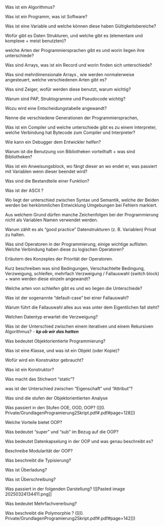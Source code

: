 
Was ist ein Algorithmus?

Was ist ein Programm, was ist Software?

Was ist eine Variable und welche können diese haben Gültigkeitsbereiche?

Wofür gibt es Daten Strukturen, und welche gibt es (elementare und komplexe + meist benutzten)?

welche Arten der Programmiersprachen gibt es und worin liegen ihre unterschiede?

Was sind Arrays, was ist ein Record und worin finden sich unterschiede? 

Was sind mehrdimensionale Arrays , wie werden normalerweise angesteuert, welche verschiedenen Arten gibt es?

Was sind Zeiger, wofür werden diese benutzt, warum wichtig?

Warum sind PAP, Struktogramme und Pseudocode wichtig? 

Wozu wird eine Entscheidungstabelle angewandt? 

Nenne die verschiedene Generationen der Programmiersprachen, 

Was ist ein Compiler und welche unterschiede gibt es zu einem Interpreter, welche Verbindung hat Bytecode zum Compiler und Interpreter?

Wie kann ein Debugger dem Entwickler helfen? 

Warum ist die Benutzung von Bibliotheken vorteilhaft + was sind Bibliotheken? 

Was ist ein Anweisungsblock, wo fängt dieser an wo endet er, was passiert mit Variablen wenn dieser beendet wird?

Was sind die Bestandteile einer Funktion?

Was ist der ASCII ?

Wo liegt der unterschied zwischen Syntax und Semantik, welche der Beiden werden bei herkömmlichen Entwicklung Umgebungen bei Fehlern markiert. 

Aus welchem Grund dürfen manche Zeichenfolgen bei der Programmierung nicht als Variablen Namen verwendet werden. 

Warum zählt es als “good practice” Datenstrukturen (z. B. Variablen) Privat zu halten. 

Was sind Operatoren in der Programmierung, einige wichtige auflisten. Welche Verbindung haben diese zu logischen Operatoren?

Erläutern des Konzeptes der Priorität der Operatoren. 

Kurz beschreiben was sind Bedingungen, Verschachtelte Bedingung, Verzweigung, schleifen, mehrfach Verzweigung / Fallauswahl (switch block) + wann werden diese einzeln angewandt?

Welche arten von schleifen gibt es und wo liegen die Unterschiede?

Was ist der sogenannte “default-case” bei einer Fallauswahl?

Warum führt die Fallauswahl alles aus was unter dem Eigentlichen fall steht?  

Welchen Datentyp erwartet die Verzweigung?

Was ist der Unterschied zwischen einem iterativen und einem Rekursiven Algorithmus? - ***kp ob wir das hatten***

Was bedeutet Objektorientierte Programmierung?

Was ist eine Klasse, und was ist ein Objekt (oder Kopie)?

Wofür wird ein Konstruktor gebraucht? 

Was ist ein Konstruktor?

Was macht das Stichwort “static”?

was ist der Unterschied zwischen “Eigenschaft” und “Attribut”? 

Was sind die stufen der Objektorientierten Analyse 

Was passiert in den Stufen OOE, OOD, OOP? ([[0. Private/GrundlagenProgramierung2Skript.pdf#.pdf#page=128]])

Welche Vorteile bietet OOP?

Was bedeutet “super” und “sub” im Bezug auf die OOP?

Was bedeutet Datenkapselung in der OOP und was genau beschreibt es?

Beschreibe Modularität der OOP?

Was beschreibt die Typisierung? 

Was ist Überladung?

Was ist Überschreibung?

Was passiert in der folgenden Darstellung?
	![[Pasted image 20250324134411.png]]

Was bedeutet Mehrfachvererbung?

Was beschreibt die Polymorphie ? ([[0. Private/GrundlagenProgramierung2Skript.pdf#.pdf#page=142]])


